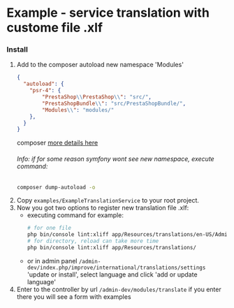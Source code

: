 # Example - service translation  with custome file .xlf

### Install

1. Add to the composer autoload new namespace 'Modules'
    ```json
    {
      "autoload": {
        "psr-4": {
            "PrestaShop\\PrestaShop\\": "src/",
            "PrestaShopBundle\\": "src/PrestaShopBundle/",
            "Modules\\": "modules/"
        },
      }
    }
    ```
    composer [more details here](https://getcomposer.org/doc/01-basic-usage.md)
    ###### Info: if for some reason symfony wont see new namespace, execute command:
    ```bash
    composer dump-autoload -o
    ```
1. Copy `examples/ExampleTranslationService` to your root project.
1. Now you got two options to register new translation file .xlf:
      * executing command for example:
        ```bash
        # for one file
        php bin/console lint:xliff app/Resources/translations/en-US/AdminText.en-US.xlf
        # for directory, reload can take more time
        php bin/console lint:xliff app/Resources/translations/
        ```
      * or in admin panel `/admin-dev/index.php/improve/international/translations/settings`  'update or install', select language and click 'add or update language'
1. Enter to the controller by url `/admin-dev/modules/translate` if you enter there you will see a form with examples
